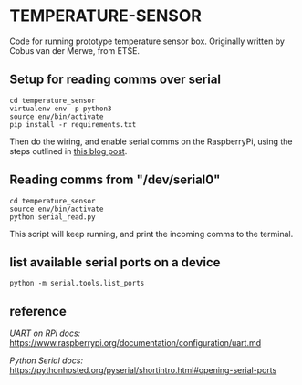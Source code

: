 # TEMPERATURE-SENSOR

Code for running prototype temperature sensor box. Originally written by Cobus van der Merwe, from ETSE.

## Setup for reading comms over serial

    cd temperature_sensor
    virtualenv env -p python3
    source env/bin/activate
    pip install -r requirements.txt

Then do the wiring, and enable serial comms on the RaspberryPi, using the steps outlined in [this blog post](https://scribles.net/setting-up-uart-serial-communication-between-raspberry-pis/).

## Reading comms from "/dev/serial0"

    cd temperature_sensor
    source env/bin/activate
    python serial_read.py

This script will keep running, and print the incoming comms to the terminal.  

## list available serial ports on a device

    python -m serial.tools.list_ports

## reference

*UART on RPi docs:* https://www.raspberrypi.org/documentation/configuration/uart.md

*Python Serial docs:* https://pythonhosted.org/pyserial/shortintro.html#opening-serial-ports
